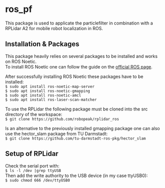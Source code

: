 # ros_pf
This package is used to applicate the particlefilter in combination with a RPLidar A2 for mobile robot localization in ROS.

## Installation & Packages
This package heavily relies on several packages to be installed and works on ROS Noetic.  
To install ROS Noetic one can follow the guide on the [official ROS page](http://wiki.ros.org/noetic/Installation/Ubuntu).

After successfully installing ROS Noetic these packages have to be installed:  
```$ sudo apt install ros-noetic-map-server```  
```$ sudo apt install ros-noetic-gmapping```  
```$ sudo apt install ros-noetic-amcl```  
```$ sudo apt install ros-laser-scan-matcher```  

To use the RPLidar the following package must be cloned into the src directory of the workspace:  
```$ git clone https://github.com/robopeak/rplidar_ros```

Is an alternative to the previously installed gmapping package one can also use the hector_slam package from TU Darmstadt:  
```$ git clone https://github.com/tu-darmstadt-ros-pkg/hector_slam```

## Setup of RPLidar
Check the serial port with:  
```$ ls -l /dev |grep ttyUSB```  
Then add the write authority to the USB device (in my case ttyUSB0):  
```$ sudo chmod 666 /dev/ttyUSB0```



